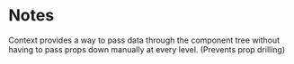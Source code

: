 # Notes
Context provides a way to pass data through the component tree without having to pass props down manually at every level. (Prevents prop drilling)
